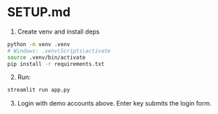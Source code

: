 # SETUP.md
1) Create venv and install deps
```bash
python -m venv .venv
# Windows: .venv\Scripts\activate
source .venv/bin/activate
pip install -r requirements.txt
```
2) Run:
```bash
streamlit run app.py
```
3) Login with demo accounts above. Enter key submits the login form.
